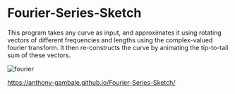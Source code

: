 # Fourier-Series-Sketch
This program takes any curve as input, and approximates it using rotating vectors of different frequencies and lengths using the complex-valued fourier transform. It then re-constructs the curve by animating the tip-to-tail sum of these vectors.

![fourier](https://user-images.githubusercontent.com/44384508/124254812-cbf95c80-db6c-11eb-89f1-a733aac97d7a.gif)
<!--- ![image](https://github.com/Anthony-Gambale/Fourier-Transform-Sketch/blob/main/images/screenshot1.png) --->
<!--- ![image](https://github.com/Anthony-Gambale/Fourier-Transform-Sketch/blob/main/images/screenshot2.png) --->
https://anthony-gambale.github.io/Fourier-Series-Sketch/
